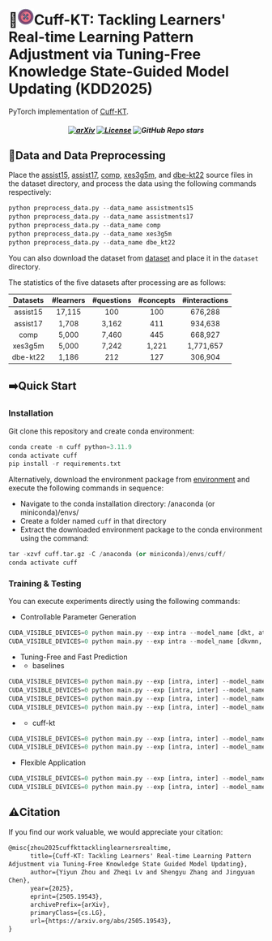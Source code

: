 # 🚀![1727842522286](assets/logo.png)Cuff-KT: Tackling Learners' Real-time Learning Pattern Adjustment via Tuning-Free Knowledge State-Guided Model Updating (KDD2025)

PyTorch implementation of [Cuff-KT](https://arxiv.org/abs/2505.19543).


<h5 align=center>
      
[![arXiv](https://img.shields.io/badge/Arxiv-2505.19543-red?logo=arxiv&label=Arxiv&color=red)](https://arxiv.org/abs/2505.19543)
[![License](https://img.shields.io/badge/Code%20License-MIT%20License-yellow)](https://github.com/zyy-2001/Cuff-KT/blob/master/LICENSE)
![GitHub Repo stars](https://img.shields.io/github/stars/zyy-2001/Cuff-KT)

</h5>

## 🌟Data and Data Preprocessing

Place the [assist15](https://sites.google.com/site/assistmentsdata/datasets/2015-assistments-skill-builder-data), [assist17](https://sites.google.com/view/assistmentsdatamining/dataset?authuser=0), [comp](https://github.com/wahr0411/PTADisc), [xes3g5m](https://github.com/ai4ed/XES3G5M), and [dbe-kt22](https://dataverse.ada.edu.au/dataset.xhtml?persistentId=doi:10.26193/6DZWOH) source files in the dataset directory, and process the data using the following commands respectively:

```python
python preprocess_data.py --data_name assistments15
python preprocess_data.py --data_name assistments17
python preprocess_data.py --data_name comp
python preprocess_data.py --data_name xes3g5m
python preprocess_data.py --data_name dbe_kt22
```

You can also download the dataset from [dataset](https://drive.google.com/drive/folders/1egDh9SZGHrIx1ZHiKZS2udE0-uEFRPa7?usp=sharing) and place it in the `dataset` directory.

The statistics of the five datasets after processing are as follows:

| Datasets | #learners | #questions | #concepts | #interactions |
| :------: | :-------: | :--------: | :-------: | :-----------: |
| assist15 |  17,115  |    100    |    100    |    676,288    |
| assist17 |   1,708   |   3,162   |    411    |    934,638    |
|   comp   |   5,000   |   7,460   |    445    |    668,927    |
| xes3g5m |   5,000   |   7,242   |   1,221   |   1,771,657   |
| dbe-kt22 |   1,186   |    212    |    127    |    306,904    |

## ➡️Quick Start

### Installation

Git clone this repository and create conda environment:

```python
conda create -n cuff python=3.11.9
conda activate cuff
pip install -r requirements.txt 
```

Alternatively, download the environment package from [environment](https://drive.google.com/file/d/1cp88niNVqeITelsCUrOOxJxjPGcxvQQG/view?usp=sharing) and execute the following commands in sequence:

- Navigate to the conda installation directory: /anaconda (or miniconda)/envs/
- Create a folder named `cuff` in that directory
- Extract the downloaded environment package to the conda environment using the command:

```python
tar -xzvf cuff.tar.gz -C /anaconda (or miniconda)/envs/cuff/
conda activate cuff
```

### Training & Testing

You can execute experiments directly using the following commands:

- Controllable Parameter Generation

```python
CUDA_VISIBLE_DEVICES=0 python main.py --exp intra --model_name [dkt, atdkt] --data_name [assistments15, assistments17, comp, xes3g5m, dbe_kt22] --method cuff --rank 1 --control [ecod, pca, iforest, lof, cuff] --ratio [0, 0.2, 0.4, 0.6, 0.8, 1]
CUDA_VISIBLE_DEVICES=0 python main.py --exp intra --model_name [dkvmn, stablekt, dimkt, diskt] --data_name [assistments15, assistments17, comp, xes3g5m, dbe_kt22] --method cuff --rank 1 --control [ecod, pca, iforest, lof, cuff] --ratio [0, 0.2, 0.4, 0.6, 0.8, 1] --convert True
```

- Tuning-Free and Fast Prediction
- - baselines

```python
CUDA_VISIBLE_DEVICES=0 python main.py --exp [intra, inter] --model_name [dkt, atdkt] --data_name [assistments15, assistments17, comp, xes3g5m, dbe_kt22]
CUDA_VISIBLE_DEVICES=0 python main.py --exp [intra, inter] --model_name [dkvmn, stablekt, dimkt, diskt] --data_name [assistments15, assistments17, comp, xes3g5m, dbe_kt22] --convert True
CUDA_VISIBLE_DEVICES=0 python main.py --exp [intra, inter] --model_name [dkt, atdkt] --data_name [assistments15, assistments17, comp, xes3g5m, dbe_kt22] --method [fft, adapter, bitfit]
CUDA_VISIBLE_DEVICES=0 python main.py --exp [intra, inter] --model_name [dkvmn, stablekt, dimkt, diskt] --data_name [assistments15, assistments17, comp, xes3g5m, dbe_kt22] --method [fft, adapter, bitfit]  --convert True
```

- - cuff-kt

```python
CUDA_VISIBLE_DEVICES=0 python main.py --exp [intra, inter] --model_name [dkt, atdkt] --data_name [assistments15, assistments17, comp, xes3g5m, dbe_kt22] --method cuff --rank 1
CUDA_VISIBLE_DEVICES=0 python main.py --exp [intra, inter] --model_name [dkvmn, stablekt, dimkt, diskt] --data_name [assistments15, assistments17, comp, xes3g5m, dbe_kt22] --method cuff --rank 1 --convert True
```

- Flexible Application

```python
CUDA_VISIBLE_DEVICES=0 python main.py --exp [intra, inter] --model_name [dkt, atdkt] --data_name [assistments15, assistments17, comp, xes3g5m, dbe_kt22] --method cuff+ --rank 1
CUDA_VISIBLE_DEVICES=0 python main.py --exp [intra, inter] --model_name [dkvmn, stablekt, dimkt, diskt] --data_name [assistments15, assistments17, comp, xes3g5m, dbe_kt22] --method cuff+ --rank 1 --convert True
```


## ⚠️Citation
If you find our work valuable, we would appreciate your citation: 
```text
@misc{zhou2025cuffkttacklinglearnersrealtime,
      title={Cuff-KT: Tackling Learners' Real-time Learning Pattern Adjustment via Tuning-Free Knowledge State Guided Model Updating}, 
      author={Yiyun Zhou and Zheqi Lv and Shengyu Zhang and Jingyuan Chen},
      year={2025},
      eprint={2505.19543},
      archivePrefix={arXiv},
      primaryClass={cs.LG},
      url={https://arxiv.org/abs/2505.19543}, 
}
```

